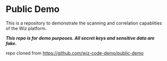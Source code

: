 # Public Demo

This is a repository to demonstrate the scanning and correlation capablities of the Wiz platform.

**_This repo is for demo purposes. All secret keys and sensitive data are fake._**

repo cloned from https://github.com/wiz-code-demo/public-demo
